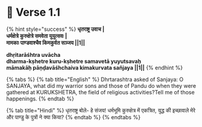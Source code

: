 # 📜 Verse 1.1

{% hint style="success" %}
**धृतराष्ट्र उवाच |**\
**धर्मक्षेत्रे कुरुक्षेत्रे समवेता युयुत्सवः |**\
**मामकाः पाण्डवाश्चैव किमकुर्वत सञ्जय ||1||**



**dhṛitarāśhtra uvācha**\
**dharma-kṣhetre kuru-kṣhetre samavetā yuyutsavaḥ**\
**māmakāḥ pāṇḍavāśhchaiva kimakurvata sañjaya ||1||**
{% endhint %}

{% tabs %}
{% tab title="English" %}
Dhrtarashtra asked of Sanjaya: O SANJAYA, what did my warrior sons and those of Pandu do when they were gathered at KURUKSHETRA, the field of religious activities?Tell me of those happenings.
{% endtab %}

{% tab title="Hindi" %}
धृतराष्ट्र बोले- हे संजय! धर्मभूमि कुरुक्षेत्र में एकत्रित, युद्ध की इच्छावाले मेरे और पाण्डु के पुत्रों ने क्या किया?
{% endtab %}
{% endtabs %}
